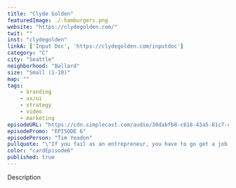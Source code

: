 ```yaml
---
title: "Clyde Golden"
featuredImage: ./-hamburgers.png
website: "https://clydegolden.com/"
twit: ""
inst: "clydegolden"
linkA: ['Input Doc', 'https://clydegolden.com/inputdoc']
category: "C"
city: "Seattle"
neighborhood: "Ballard"
size: "Small (1-10)"
map: ""
tags:
    - branding
    - ux/ui
    - strategy
    - video
    - marketing
episodeURL: "https://cdn.simplecast.com/audio/30dabfb8-c618-43a5-81c7-c5c83750983a/episodes/7caad909-7961-4562-ba8f-4b7b86e22696/audio/473b8b14-34bb-4f9a-9778-9a67c52c5e04/default_tc.mp3"
episodePromo: "EPISODE 6"
episodePerson: "Tim Yeadon"
pullquote: "\"If you fail as an entrepreneur, you have to go get a job, and it's not that scary because you already don't have a job.\""
color: "cardEpisode6"
published: true
---
```


Description
